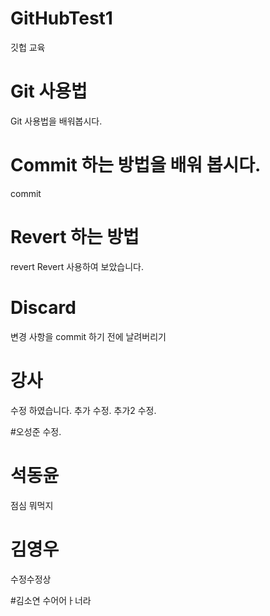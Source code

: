 # GitHubTest1
깃헙 교육

# Git 사용법
Git 사용법을 배워봅시다.

# Commit 하는 방법을 배워 봅시다.
commit 

# Revert 하는 방법
revert
Revert 사용하여 보았습니다.

# Discard
변경 사항을 commit 하기 전에 날려버리기

# 강사 
수정 하였습니다.
추가 수정.
추가2 수정.

#오성준
수정.

# 석동윤
점심 뭐먹지

# 김영우
수정수정상

#김소연
수어어ㅏ너라